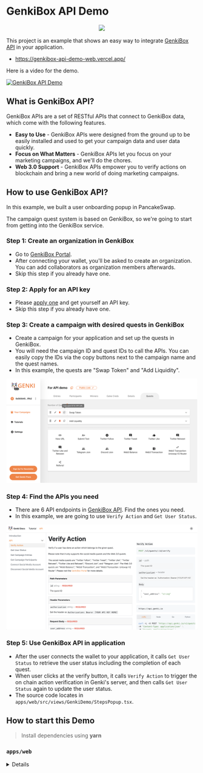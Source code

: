 # GenkiBox API Demo

<p align="center">
  <a href="https://api-docs.genki.io/">
      <img src="https://api-docs.genki.io/img/logo.svg" height="128">
  </a>
</link>

This project is an example that shows an easy way to integrate [GenkiBox API](https://api-docs.genki.io/) in your application.
- https://genkibox-api-demo-web.vercel.app/

Here is a video for the demo.

[![GenkiBox API Demo](https://res.cloudinary.com/marcomontalbano/image/upload/v1676906178/video_to_markdown/images/google-drive--1sbWaMecuomvmkEsD_47_vmyu4UflRabC-c05b58ac6eb4c4700831b2b3070cd403.jpg)](https://drive.google.com/file/d/1sbWaMecuomvmkEsD_47_vmyu4UflRabC/preview "GenkiBox API Demo")

## What is GenkiBox API?

GenkiBox APIs are a set of RESTful APIs that connect to GenkiBox data, which come with the following features.

- **Easy to Use** - GenkiBox APIs were designed from the ground up to be easily installed and used to get your campaign data and user data quickly.
- **Focus on What Matters** - GenkiBox APIs let you focus on your marketing campaigns, and we'll do the chores.
- **Web 3.0 Support** - GenkiBox APIs empower you to verify actions on blockchain and bring a new world of doing marketing campaigns.

## How to use GenkiBox API?
In this example, we built a user onboarding popup in PancakeSwap.

The campaign quest system is based on GenkiBox, so we're going to start from getting into the GenkiBox service.

### Step 1: Create an organization in GenkiBox

- Go to [GenkiBox Portal](https://beta-box.genki.io/portal).
- After connecting your wallet, you'll be asked to create an organization. You can add collaborators as organization members afterwards.
- Skip this step if you already have one.

### Step 2: Apply for an API key

- Please [apply one](https://api-docs.genki.io/getting-started/get-your-api-key) and get yourself an API key.
- Skip this step if you already have one.

### Step 3: Create a campaign with desired quests in GenkiBox

- Create a campaign for your application and set up the quests in GenkiBox.
- You will need the campaign ID and quest IDs to call the APIs. You can easily copy the IDs via the copy buttons next to the campaign name and the quest names.
- In this example, the quests are "Swap Token" and "Add Liquidity".

![img](./assets/copyID.png) 

### Step 4: Find the APIs you need

- There are 6 API endpoints in [GenkiBox API](https://api-docs.genki.io/api). Find the ones you need.
- In this example, we are going to use `Verify Action` and `Get User Status`.

![img](./assets/genkiAPI.png)

### Step 5: Use GenkiBox API in application

- After the user connects the wallet to your application, it calls `Get User Status` to retrieve the user status including the completion of each quest.
- When user clicks at the verify button, it calls `Verify Action` to trigger the on chain action verification in Genki's server, and then calls `Get User Status` again to update the user status.
- The source code locates in `apps/web/src/views/GenkiDemo/StepsPopup.tsx`.

## How to start this Demo

> Install dependencies using **yarn**

### `apps/web`
<details>

```sh
yarn
```

start the development server
```sh
yarn dev
```

build with production mode
```sh
yarn build

# start the application after build
yarn start
```
</details>

